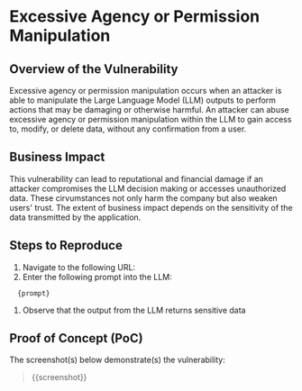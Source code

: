 # Excessive Agency or Permission Manipulation

## Overview of the Vulnerability

Excessive agency or permission manipulation occurs when an attacker is able to manipulate the Large Language Model (LLM) outputs to perform actions that may be damaging or otherwise harmful. An attacker can abuse excessive agency or permission manipulation within the LLM to gain access to, modify, or delete data, without any confirmation from a user.

## Business Impact

This vulnerability can lead to reputational and financial damage if an attacker compromises the LLM decision making or accesses unauthorized data. These cirvumstances not only harm the company but also weaken users' trust. The extent of business impact depends on the sensitivity of the data transmitted by the application.

## Steps to Reproduce

1. Navigate to the following URL:
1. Enter the following prompt into the LLM:

```prompt
  {prompt}
```

1. Observe that the output from the LLM returns sensitive data

## Proof of Concept (PoC)

The screenshot(s) below demonstrate(s) the vulnerability:
>
> {{screenshot}}
